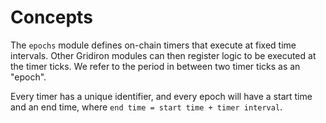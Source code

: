 <!--
order: 1
-->

# Concepts

The `epochs` module defines on-chain timers that execute at fixed time intervals. Other Gridiron modules can then register logic to be executed at the timer ticks. We refer to the period in between two timer ticks as an "epoch".

Every timer has a unique identifier, and every epoch will have a start time and an end time, where `end time = start time + timer interval`.
